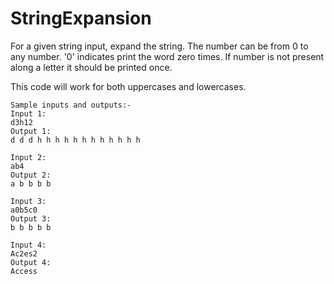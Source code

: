 # StringExpansion
For a given string input, expand the string. The number can be from 0 to any number. '0' indicates print the word zero times. 
If number is not present along a letter it should be printed once.

This code will work for both uppercases and lowercases.

    Sample inputs and outputs:-
    Input 1:
    d3h12
    Output 1:
    d d d h h h h h h h h h h h h 

    Input 2:
    ab4
    Output 2:
    a b b b b

    Input 3:
    a0b5c0
    Output 3:
    b b b b b 

    Input 4:
    Ac2es2
    Output 4:
    Access
